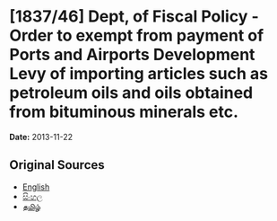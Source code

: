 # [1837/46] Dept, of Fiscal Policy - Order to exempt from payment of Ports and Airports Development Levy of importing articles such as petroleum oils and oils obtained from bituminous minerals etc.

**Date:** 2013-11-22

## Original Sources

- [English](https://documents.gov.lk/view/extra-gazettes/2013/11/1837-46_E.pdf)
- [සිංහල](https://documents.gov.lk/view/extra-gazettes/2013/11/1837-46_S.pdf)
- [தமிழ்](https://documents.gov.lk/view/extra-gazettes/2013/11/1837-46_T.pdf)
